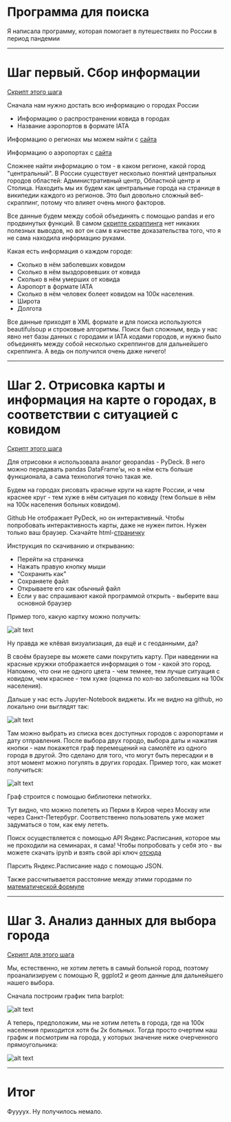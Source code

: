 # Программа для поиска 
Я написала программу, которая помогает в путешествиях по России в период пандемии

---

# Шаг первый. Сбор информации

[Скрипт этого шага](src/scrapping.ipynb)

Сначала нам нужно достать всю информацию о городах России

* Информацию о распространении ковида в городах
* Название аэропортов в формате IATA

Информацию о регионах мы можем найти с [сайта](https://www.bbc.com/russian/features-51979104)

Информацию о аэропортах с [сайта](https://aviateka.su/kody-aeroportov-iata-icao-rf)

Сложнее найти информацию о том - в каком регионе, какой город "центральный". В России существует несколько понятий центральных городов областей: Административный центр, Областной центр и Столица. Находить мы их будем как центральные города на странице в википедии каждого из регионов. Это был довольно сложный веб-скраппинг, потому что влияет очень много факторов.

Все данные будем между собой объединять с помощью pandas и его продвинутых функций. В самом [скрипте скраппинга](src/scrapping.ipynb) нет никаких полезных выводов, но вот он сам в качестве доказательства того, что я не сама находила информацию руками.

Какая есть информация о каждом городе:

* Сколько в нём заболевших ковидом
* Сколько в нём выздоровевших от ковида
* Сколько в нём умерших от ковида
* Аэропорт в формате IATA
* Сколько в нём человек болеет ковидом на 100к населения.
* Широта
* Долгота

Все данные приходят в XML формате и для поиска используются beautifulsoup и строковые алгоритмы. Поиск был сложным, ведь у нас явно нет базы данных с городами и IATA кодами городов, и нужно было объединять между собой несколько скреппингов для дальнейшего скреппинга. А ведь он получился очень даже ничего!

---

# Шаг 2. Отрисовка карты и информация на карте о городах, в соответствии с ситуацией с ковидом

[Скрипт этого шага](src/maps_find_tickets.ipynb)

Для отрисовки я использовала аналог geopandas - PyDeck. В него можно передавать pandas DataFrame'ы, но в нём есть больше функционала, а сама технология точно такая же.

Будем на городах рисовать красные круги на карте России, и чем краснее круг - тем хуже в нём ситуация по ковиду (тем больше в нём на 100к населения больных ковидом).

Github Не отображает PyDeck, но он интерактивный. Чтобы попробовать интерактивность карты, даже не нужен питон. Нужен только ваш браузер. Скачайте html-[страничку](https://raw.githubusercontent.com/Lmes21607/russia_traveler/main/src/map.html)

Инструкция по скачиванию и открыванию:

* Перейти на страничка
* Нажать правую кнопку мыши
* "Сохранить как"
* Сохраняете файл
* Открываете его как обычный файл
* Если у вас спрашивают какой программой открыть - выберите ваш основной браузер

Пример того, какую картку можно получить:

![alt text](src/map1.PNG)

Ну правда же клёвая визуализация, да ещё и с геоданными, да?

В своём браузере вы можете сами покрутить карту. При наведении на красные кружки отображается информация о том - какой это город. Напомню, что они не одного цвета - чем темнее, тем лучше ситуация с ковидом, чем краснее - тем хуже (оценка по кол-во заболевших на 100к населения).

Дальше у нас есть Jupyter-Notebook виджеты. Их не видно на github, но локально они выглядят так:

![alt text](src/wid.PNG)

Там можно выбрать из списка всех доступных городов с аэропортами и дату отправления. После выбора двух городо, выбора даты и нажатия кнопки - нам покажется граф перемещений на самолёте из одного города в другой. Это сделано для того, что могут быть пересадки и в этот момент можно погулять в других городах. Пример того, как может получиться:

![alt text](src/find.PNG)

Граф строится с помощью библиотеки networkx.

Тут видно, что можно полететь из Перми в Киров через Москву или через Санкт-Петербург. Соответственно пользователь уже может задуматься о том, как ему лететь.

Поиск осуществляется с помощью API Яндекс.Расписания, которое мы не проходили на семинарах, я сама! Чтобы попробовать у себя это - вы можете скачать ipynb и взять свой api ключ [отсюда](https://developer.tech.yandex.ru/)

Парсить Яндекс.Расписание надо с помощью JSON.

Также рассчитывается расстояние между этими городами по [математической формуле](https://ru.wikipedia.org/wiki/%D0%9E%D1%80%D1%82%D0%BE%D0%B4%D1%80%D0%BE%D0%BC%D0%B8%D1%8F)

---

# Шаг 3. Анализ данных для выбора города

[Скрипт для этого шага](src/script.r)

Мы, естественно, не хотим лететь в самый больной город, поэтому проанализируем с помощью R, ggplot2 и geom данные для дальнейшего нашего выбора.

Сначала построим график типа barplot:

![alt text](src/per100t.png)

А теперь, предположим, мы не хотим лететь в города, где на 100к населения приходится хотя бы 2к больных. Тогда просто очертим наш график и посмотрим на города, у которых значение ниже очерченного прямоугольника:

![alt text](src/per100t_and_leq_2000.png)

---

# Итог

Фуууух. Ну получилось немало.

